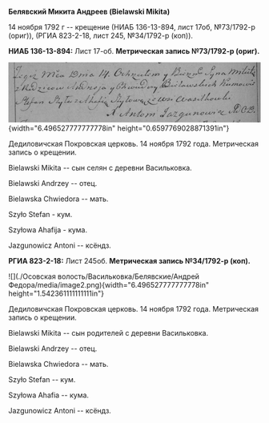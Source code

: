 **Белявский Микита Андреев (Bielawski Mikita)**

14 ноября 1792 г -- крещение (НИАБ 136-13-894, лист 17об, №73/1792-р
(ориг)), (РГИА 823-2-18, лист 245, №34/1792-р (коп)).

**НИАБ 136-13-894:** Лист 17-об. **Метрическая запись №73/1792-р
(ориг).**

![](./media/1bdf35d765163efb1c91224f17bd128b8b577a92.png){width="6.496527777777778in"
height="0.6597769028871391in"}

Дедиловичская Покровская церковь. 14 ноября 1792 года. Метрическая
запись о крещении.

Bielawski Mikita -- сын селян с деревни Васильковка.

Bielawski Andrzey -- отец.

Bielawska Chwiedora -- мать.

Szyło Stefan - кум.

Szyłowa Ahafija - кума.

Jazgunowicz Antoni -- ксёндз.

**РГИА 823-2-18:** Лист 245об. **Метрическая запись №34/1792-р (коп).**

![](./Осовская волость/Васильковка/Белявские/Андрей Федора/media/image2.png){width="6.496527777777778in"
height="1.542361111111111in"}

Дедиловичская Покровская церковь. 14 ноября 1792 года. Метрическая
запись о крещении.

Bielawski Mikita -- сын родителей с деревни Васильковка.

Bielawski Andrzey -- отец.

Bielawska Chwiedora -- мать.

Szyło Stefan -- кум.

Szyłowa Ahafia -- кума.

Jazgunowicz Antoni -- ксёндз.
